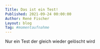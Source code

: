 ```yaml
---
Title: Das ist ein Test!
Published: 2021-09-24 00:00:00
Author: René Fischer
Layout: blog
Tag: #momentaufnahme
---
```

Nur ein Test der gleich wieder gelöscht wird  